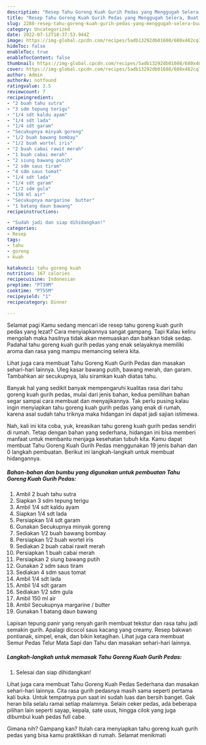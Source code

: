 ```yaml
---
description: "Resep Tahu Goreng Kuah Gurih Pedas yang Menggugah Selera, Buat Buka Puasa Lezat"
title: "Resep Tahu Goreng Kuah Gurih Pedas yang Menggugah Selera, Buat Buka Puasa Lezat"
slug: 2288-resep-tahu-goreng-kuah-gurih-pedas-yang-menggugah-selera-buat-buka-puasa-lezat
category: Uncategorized
date: 2022-07-12T18:37:53.944Z
image: https://img-global.cpcdn.com/recipes/5adb13292db01608/680x482cq70/tahu-goreng-kuah-gurih-pedas-foto-resep-utama.jpg
hideToc: false
enableToc: true
enableTocContent: false
thumbnail: https://img-global.cpcdn.com/recipes/5adb13292db01608/680x482cq70/tahu-goreng-kuah-gurih-pedas-foto-resep-utama.jpg
cover: https://img-global.cpcdn.com/recipes/5adb13292db01608/680x482cq70/tahu-goreng-kuah-gurih-pedas-foto-resep-utama.jpg
author: Admin
authorAv: notfound
ratingvalue: 3.5
reviewcount: 7
recipeingredient:
- "2 buah tahu sutra"
- "3 sdm tepung terigu"
- "1/4 sdt kaldu ayam"
- "1/4 sdt lada"
- "1/4 sdt garam"
- "Secukupnya minyak goreng"
- "1/2 buah bawang bombay"
- "1/2 buah wortel iris"
- "2 buah cabai rawit merah"
- "1 buah cabai merah"
- "2 siung bawang putih"
- "2 sdm saus tiram"
- "4 sdm saus tomat"
- "1/4 sdt lada"
- "1/4 sdt garam"
- "1/2 sdm gula"
- "150 ml air"
- "Secukupnya margarine  butter"
- "1 batang daun bawang"
recipeinstructions:

- "Sudah jadi dan siap dihidangkan!"
categories:
- Resep
tags:
- tahu
- goreng
- kuah

katakunci: tahu goreng kuah 
nutrition: 167 calories
recipecuisine: Indonesian
preptime: "PT39M"
cooktime: "PT55M"
recipeyield: "1"
recipecategory: Dinner

---
```



Selamat pagi Kamu sedang mencari ide resep tahu goreng kuah gurih pedas yang lezat? Cara menyiapkannya sangat gampang. Tapi Kalau keliru mengolah maka hasilnya tidak akan memuaskan dan bahkan tidak sedap. Padahal tahu goreng kuah gurih pedas yang enak selayaknya memiliki aroma dan rasa yang mampu memancing selera kita.


Lihat juga cara membuat Tahu Goreng Kuah Gurih Pedas dan masakan sehari-hari lainnya. Uleg kasar bawang putih, bawang merah, dan garam. Tambahkan air secukupnya, lalu siramkan kuah diatas tahu.

Banyak hal yang sedikit banyak mempengaruhi kualitas rasa dari tahu goreng kuah gurih pedas, mulai dari jenis bahan, kedua pemilihan bahan segar sampai cara membuat dan menyajikannya. Tak perlu pusing kalau ingin menyiapkan tahu goreng kuah gurih pedas yang enak di rumah, karena asal sudah tahu triknya maka hidangan ini dapat jadi sajian istimewa.


Nah, kali ini kita coba, yuk, kreasikan tahu goreng kuah gurih pedas sendiri di rumah. Tetap dengan bahan yang sederhana, hidangan ini bisa memberi manfaat untuk membantu menjaga kesehatan tubuh kita. Kamu dapat membuat Tahu Goreng Kuah Gurih Pedas menggunakan 19 jenis bahan dan 0 langkah pembuatan. Berikut ini langkah-langkah untuk membuat hidangannya.

<!--inarticleads1-->

##### Bahan-bahan dan bumbu yang digunakan untuk pembuatan Tahu Goreng Kuah Gurih Pedas:

1. Ambil 2 buah tahu sutra
1. Siapkan 3 sdm tepung terigu
1. Ambil 1/4 sdt kaldu ayam
1. Siapkan 1/4 sdt lada
1. Persiapkan 1/4 sdt garam
1. Gunakan Secukupnya minyak goreng
1. Sediakan 1/2 buah bawang bombay
1. Persiapkan 1/2 buah wortel iris
1. Sediakan 2 buah cabai rawit merah
1. Persiapkan 1 buah cabai merah
1. Persiapkan 2 siung bawang putih
1. Gunakan 2 sdm saus tiram
1. Sediakan 4 sdm saus tomat
1. Ambil 1/4 sdt lada
1. Ambil 1/4 sdt garam
1. Sediakan 1/2 sdm gula
1. Ambil 150 ml air
1. Ambil Secukupnya margarine / butter
1. Gunakan 1 batang daun bawang


Lapisan tepung panir yang renyah garih membuat tekstur dan rasa tahu jadi semakin gurih. Apalagi dicocol saus kacang yang creamy. Resep bakwan pontianak, simpel, enak, dan bikin ketagihan. Lihat juga cara membuat Semur Pedas Telur Mata Sapi dan Tahu dan masakan sehari-hari lainnya. 

<!--inarticleads2-->

##### Langkah-langkah untuk memasak Tahu Goreng Kuah Gurih Pedas:


1. Selesai dan siap dihidangkan!

Lihat juga cara membuat Tahu Goreng Kuah Pedas Sederhana dan masakan sehari-hari lainnya. Cita rasa gurih pedasnya masih sama seperti pertama kali buka. Untuk tempatnya pun saat ini sudah luas dan bersih banget. Gak heran bila selalu ramai setiap malamnya. Selain ceker pedas, ada beberapa pilihan lain seperti sayap, kepala, sate usus, hingga cilok yang juga dibumbui kuah pedas full cabe. 

Gimana nih? Gampang kan? Itulah cara menyiapkan tahu goreng kuah gurih pedas yang bisa kamu praktikkan di rumah. Selamat menikmati
